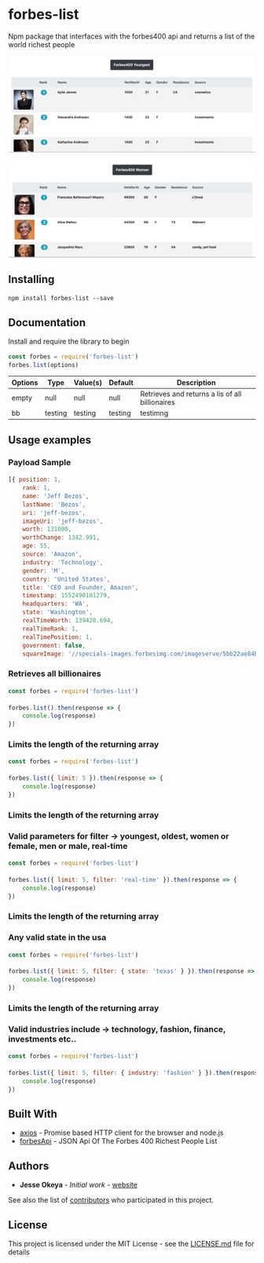 # forbes-list

Npm package that interfaces with the forbes400 api and returns a list of the world richest people

![](/images/youngest.png?raw=true)

![](/images/women.png?raw=true)

## Installing

```
npm install forbes-list --save
```

## Documentation

Install and require the library to begin

```js
const forbes = require('forbes-list')
forbes.list(options)
```

| Options       | Type          | Value(s)      | Default       | Description                                           |
| ------------- | ------------- | ------------- | ------------- |  -------------                                        |
| empty         | null          | null          | null          |  Retrieves and returns a lis of all billionaires      |
| bb            | testing       | testing       | testing       |  testimng                                             |

## Usage examples

### Payload Sample 

```js
[{ position: 1,
    rank: 1,
    name: 'Jeff Bezos',
    lastName: 'Bezos',
    uri: 'jeff-bezos',
    imageUri: 'jeff-bezos',
    worth: 131000,
    worthChange: 1342.991,
    age: 55,
    source: 'Amazon',
    industry: 'Technology',
    gender: 'M',
    country: 'United States',
    title: 'CEO and Founder, Amazon',
    timestamp: 1552490101279,
    headquarters: 'WA',
    state: 'Washington',
    realTimeWorth: 139428.694,
    realTimeRank: 1,
    realTimePosition: 1,
    government: false,
    squareImage: '//specials-images.forbesimg.com/imageserve/5bb22ae84bbe6f67d2e82e05/416x416.jpg?background=000000&cropX1=904&cropX2=1403&cropY1=262&cropY2=761' }]
```

### Retrieves all billionaires

```js
const forbes = require('forbes-list')

forbes.list().then(response => {
    console.log(response)
})
```

### Limits the length of the returning array 

```js
const forbes = require('forbes-list')

forbes.list({ limit: 5 }).then(response => {
    console.log(response)
})
```

### Limits the length of the returning array
### Valid parameters for filter -> youngest, oldest, women or female, men or male, real-time 

```js
const forbes = require('forbes-list')

forbes.list({ limit: 5, filter: 'real-time' }).then(response => {
    console.log(response)
})
```

### Limits the length of the returning array
### Any valid state in the usa  

```js
const forbes = require('forbes-list')

forbes.list({ limit: 5, filter: { state: 'texas' } }).then(response => {
    console.log(response)
})
```

### Limits the length of the returning array
### Valid industries include -> technology, fashion, finance, investments etc..  

```js
const forbes = require('forbes-list')

forbes.list({ limit: 5, filter: { industry: 'fashion' } }).then(response => {
    console.log(response)
})
```


## Built With

* [axios](https://github.com/axios/axios) - Promise based HTTP client for the browser and node.js
* [forbesApi](https://forbes400.herokuapp.com) - JSON Api Of The Forbes 400 Richest People List

## Authors

* **Jesse Okeya** - *Initial work* - [website](http://jesseokeya.com)

See also the list of [contributors](https://github.com/jesseokeya/forbes-list/graphs/contributors) who participated in this project.

## License

This project is licensed under the MIT License - see the [LICENSE.md](LICENSE.md) file for details
